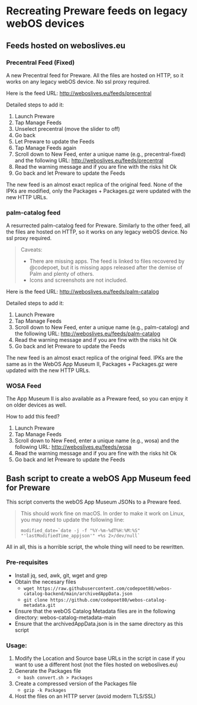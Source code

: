 # Recreating Preware feeds on legacy webOS devices

## Feeds hosted on weboslives.eu

### Precentral Feed (Fixed)
A new Precentral feed for Preware. All the files are hosted on HTTP, so it works on any legacy webOS device. No ssl proxy required.

Here is the feed URL: http://weboslives.eu/feeds/precentral

Detailed steps to add it:

1. Launch Preware
2. Tap Manage Feeds
3. Unselect precentral (move the slider to off)
4. Go back
5. Let Preware to update the Feeds
6. Tap Manage Feeds again
7. Scroll down to New Feed, enter a unique name (e.g., precentral-fixed) and the following URL: http://weboslives.eu/feeds/precentral
8. Read the warning message and if you are fine with the risks hit Ok
9. Go back and let Preware to update the Feeds

The new feed is an almost exact replica of the original feed. None of the IPKs are modified, only the Packages + Packages.gz were updated with the new HTTP URLs.

### palm-catalog feed
A resurrected palm-catalog feed for Preware. Similarly to the other feed, all the files are hosted on HTTP, so it works on any legacy webOS device. No ssl proxy required.

> Caveats:
> 
> - There are missing apps. The feed is linked to files recovered by @codepoet, but it is missing apps released after the demise of Palm and plenty of others.
> - Icons and screenshots are not included.


Here is the feed URL: http://weboslives.eu/feeds/palm-catalog

Detailed steps to add it:

1. Launch Preware
2. Tap Manage Feeds
3. Scroll down to New Feed, enter a unique name (e.g., palm-catalog) and the following URL: http://weboslives.eu/feeds/palm-catalog
4. Read the warning message and if you are fine with the risks hit Ok
5. Go back and let Preware to update the Feeds

The new feed is an almost exact replica of the original feed. IPKs are the same as in the WebOS App Museum II, Packages + Packages.gz were updated with the new HTTP URLs.

### WOSA Feed
The App Museum II is also available as a Preware feed, so you can enjoy it on older devices as well.

How to add this feed?

1. Launch Preware
2. Tap Manage Feeds
3. Scroll down to New Feed, enter a unique name (e.g., wosa) and the following URL: http://weboslives.eu/feeds/wosa
4. Read the warning message and if you are fine with the risks hit Ok
5. Go back and let Preware to update the Feeds


## Bash script to create a webOS App Museum feed for Preware

This script converts the webOS App Museum JSONs to a Preware feed. 

> This should work fine on macOS. In order to make it work on Linux, you may need to update the following line:
>
> ```modified_date=`date -j -f "%Y-%m-%dT%H:%M:%S" "'lastModifiedTime_appjson'" +%s 2>/dev/null` ```

All in all, this is a horrible script, the whole thing will need to be rewritten.
### Pre-requisites

 - Install jq, sed, awk, git, wget and grep
 - Obtain the necesary files
   - ```wget https://raw.githubusercontent.com/codepoet80/webos-catalog-backend/main/archivedAppData.json```
   - ```git clone https://github.com/codepoet80/webos-catalog-metadata.git```
 - Ensure that the webOS Catalog Metadata files are in the following directory: webos-catalog-metadata-main
 - Ensure that the archivedAppData.json is in the same directory as this script

### Usage:

1. Modify the Location and Source base URLs in the script in case if you want to use a different host (not the files hosted on weboslives.eu)
2. Generate the Packages file
   - ```bash convert.sh > Packages```
3. Create a compressed version of the Packages file
   - ```gzip -k Packages```
4. Host the files on an HTTP server (avoid modern TLS/SSL)

